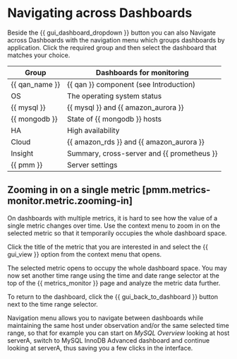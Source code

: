 # Navigating across Dashboards

Beside the {{ gui_dashboard_dropdown }} button you can also Navigate across
Dashboards with the navigation menu which groups dashboards by
application. Click the required group and then select the dashboard
that matches your choice.

| Group               | Dashboards for monitoring
|---------------------|----------------------------------------------------
| {{ qan_name }}      | {{ qan }} component (see Introduction)
| OS                  | The operating system status
| {{ mysql }}         | {{ mysql }} and {{ amazon_aurora }}
| {{ mongodb }}       | State of {{ mongodb }} hosts
| HA                  | High availability
| Cloud               | {{ amazon_rds }} and {{ amazon_aurora }}
| Insight             | Summary, cross-server and {{ prometheus }}
| {{ pmm }}           | Server settings

## Zooming in on a single metric [pmm.metrics-monitor.metric.zooming-in]

On dashboards with multiple metrics, it is hard to see how the value of a single
metric changes over time. Use the context menu to zoom in on the selected metric
so that it temporarily occupies the whole dashboard space.

Click the title of the metric that you are interested in and select the
{{ gui_view }} option from the context menu that opens.

The selected metric opens to occupy the whole dashboard space. You may now set
another time range using the time and date range selector at the top of the
{{ metrics_monitor }} page and analyze the metric data further.

To return to the dashboard, click the {{ gui_back_to_dashboard }} button next to the time range selector.

Navigation menu allows you to navigate between dashboards while maintaining the
same host under observation and/or the same selected time range, so that for
example you can start on *MySQL Overview* looking at host serverA, switch to
MySQL InnoDB Advanced dashboard and continue looking at serverA, thus saving you
a few clicks in the interface.
